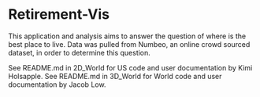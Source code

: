 # Retirement-Vis

This application and analysis aims to answer the question of where is the best place to live. Data was pulled from Numbeo, an online crowd sourced dataset, in order to determine this question.

See README.md in 2D_World for US code and user documentation by Kimi Holsapple.
See README.md in 3D_World for World code and user documentation by Jacob Low.
